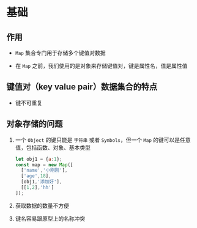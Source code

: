 # 基础

## 作用

  - `Map` 集合专门用于存储多个键值对数据

  - 在 `Map` 之前，我们使用的是对象来存储键值对，键是属性名，值是属性值

## 键值对（key value pair）数据集合的特点

  - 键不可重复

## 对象存储的问题

1.  一个 `Object` 的键只能是 `字符串` 或者 `Symbols`，但一个 `Map` 的键可以是任意值，包括函数、对象、基本类型

    ```js
    let obj1 = {a:1};
    const map = new Map([
      ['name','小刚刚'],
      ['age',18],
      [obj1,'添加好'],
      [[1,2],'hh']
    ]);
    ```

2.  获取数据的数量不方便

3.  键名容易跟原型上的名称冲突
